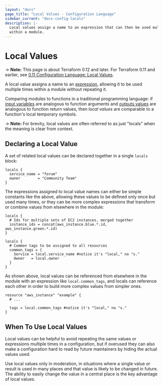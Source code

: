 ```yaml
---
layout: "docs"
page_title: "Local Values - Configuration Language"
sidebar_current: "docs-config-locals"
description: |-
  Local values assign a name to an expression that can then be used multiple times
  within a module.
---
```


# Local Values

-> **Note:** This page is about Terraform 0.12 and later. For Terraform 0.11 and
earlier, see
[0.11 Configuration Language: Local Values](../configuration-0-11/locals.html).

A local value assigns a name to an [expression](./expressions.html),
allowing it to be used multiple times within a module without repeating
it.

Comparing modules to functions in a traditional programming language:
if [input variables](./variables.html) are analogous to function arguments and
[outputs values](./outputs.html) are analogous to function return values, then
_local values_ are comparable to a function's local temporary symbols.

-> **Note:** For brevity, local values are often referred to as just "locals"
when the meaning is clear from context.

## Declaring a Local Value

A set of related local values can be declared together in a single `locals`
block:

```hcl
locals {
  service_name = "forum"
  owner        = "Community Team"
}
```

The expressions assigned to local value names can either be simple constants
like the above, allowing these values to be defined only once but used many
times, or they can be more complex expressions that transform or combine
values from elsewhere in the module:

```hcl
locals {
  # Ids for multiple sets of EC2 instances, merged together
  instance_ids = concat(aws_instance.blue.*.id, aws_instance.green.*.id)
}

locals {
  # Common tags to be assigned to all resources
  common_tags = {
    Service = local.service_name #notice it's "local," no "s."
    Owner   = local.owner
  }
}
```

As shown above, local values can be referenced from elsewhere in the module
with an expression like `local.common_tags`, and locals can reference
each other in order to build more complex values from simpler ones.

```
resource "aws_instance" "example" {
  # ...

  tags = local.common_tags #notice it's "local," no "s."
}
```

## When To Use Local Values

Local values can be helpful to avoid repeating the same values or expressions
multiple times in a configuration, but if overused they can also make a
configuration hard to read by future maintainers by hiding the actual values
used.

Use local values only in moderation, in situations where a single value or
result is used in many places _and_ that value is likely to be changed in
future. The ability to easily change the value in a central place is the key
advantage of local values.
